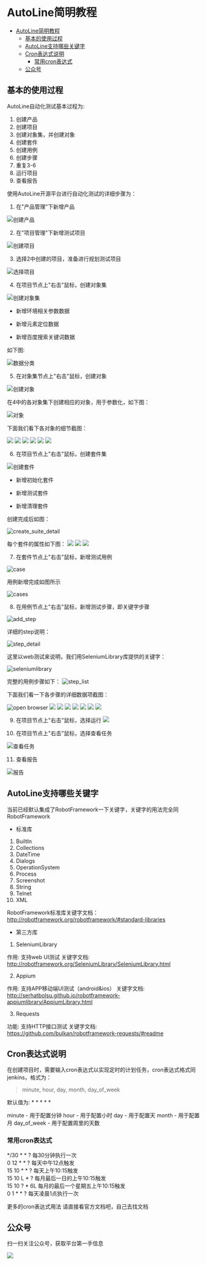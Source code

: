 # AutoLine简明教程
<!-- TOC -->

- [AutoLine简明教程](#autoline简明教程)
    - [基本的使用过程](#基本的使用过程)
    - [AutoLine支持哪些关键字](#autoline支持哪些关键字)
    - [Cron表达式说明](#cron表达式说明)
        - [常用cron表达式](#常用cron表达式)
    - [公众号](#公众号)

<!-- /TOC -->


## 基本的使用过程

AutoLine自动化测试基本过程为:

1. 创建产品
2. 创建项目
3. 创建对象集，并创建对象
4. 创建套件
5. 创建用例
6. 创建步骤
7. 重复3-6
8. 运行项目
9. 查看报告

使用AutoLine开源平台进行自动化测试的详细步骤为：

1. 在"产品管理"下新增产品

![创建产品](../images/create_product.png)

2. 在"项目管理"下新增测试项目

![创建项目](../images/create_project.png)

3. 选择2中创建的项目，准备进行规划测试项目

![选择项目](../images/select_project.png)

4. 在项目节点上"右击"鼠标，创建对象集

![创建对象集](../images/create_objects.png)

- 新增环境相关参数数据

- 新增元素定位数据

- 新增百度搜索关键词数据

如下图: 

![数据分类](../images/create_object_category.png)

5. 在对象集节点上"右击"鼠标，创建对象

![创建对象](../images/create_object.png)

在4中的各对象集下创建相应的对象，用于参数化，如下图：

![对象](../images/create_elements.png)

下面我们看下各对象的细节截图：

![](../images/url.png)
![](../images/browser.png)
![](../images/kw.png)
![](../images/btn.png)
![](../images/word.png)
![](../images/title.png)

6. 在项目节点上"右击"鼠标，创建套件集

![创建套件](../images/create_suite.png)

- 新增初始化套件

- 新增测试套件

- 新增清理套件

创建完成后如图：

![create_suite_detail](../images/create_suite_detail.png)

每个套件的属性如下图：
![](../images/init_suite.png)
![](../images/search_suite.png)
![](../images/clear_suite.png)

7. 在套件节点上"右击"鼠标，新增测试用例

![case](../images/add_case.png)

用例新增完成如图所示

![cases](../images/add_cases.png)

8. 在用例节点上"右击"鼠标，新增测试步骤，即关键字步骤

![add_step](../images/add_step.png)

详细的step说明：

![step_detail](../images/step_detail.png)

这里以web测试来说明，我们用SeleniumLibrary库提供的关键字：

![seleniumlibrary](../images/selenniumlibrary.png)


完整的用例步骤如下：
![step_list](../images/step_list.png)

下面我们看一下各步骤的详细数据项截图：


![open browser](../images/open_browser.png)
![](../images/max.png)
![](../images/keyword.png)
![](../images/sleep.png)
![](../images/snapshot.png)
![](../images/click.png)
![](../images/get_title.png)
![](../images/assert.png)

9. 在项目节点上"右击"鼠标，选择运行
![](../images/run.png)

10. 在项目节点上"右击"鼠标，选择查看任务

![查看任务](../images/task_status.png)

11. 查看报告

![报告](../images/report.png)


## AutoLine支持哪些关键字

当前已经默认集成了RobotFramework一下关键字，关键字的用法完全同RobotFramework

- 标准库
1. BuiltIn
2. Collections
3. DateTime
4. Dialogs
5. OperationSystem
6. Process
7. Screenshot
8. String
9. Telnet
10. XML

RobotFramework标准库关键字文档：
http://robotframework.org/robotframework/#standard-libraries

- 第三方库
1. SeleniumLibrary
   
作用: 支持web UI测试
关键字文档: http://robotframework.org/SeleniumLibrary/SeleniumLibrary.html

2. Appium   

作用: 支持APP移动端UI测试（android&ios）
关键字文档: http://serhatbolsu.github.io/robotframework-appiumlibrary/AppiumLibrary.html

3. Requests   

功能: 支持HTTP接口测试
关键字文档: https://github.com/bulkan/robotframework-requests/#readme

## Cron表达式说明

在创建项目时，需要输入cron表达式以实现定时的计划任务，cron表达式格式同jenkins，格式为：

> minute, hour, day, month, day_of_week

默认值为: * * * * * 

minute - 用于配置分钟
hour - 用于配置小时
day - 用于配置天
month - 用于配置月
day_of_week - 用于配置周里的天数

### 常用cron表达式

*/30 * * ? 每30分钟执行一次    
0 12 * * ? 每天中午12点触发   
15 10 * * ? 每天上午10:15触发     
15 10 L * ?  每月最后一日的上午10:15触发   
15 10 ? * 6L 每月的最后一个星期五上午10:15触发   
0 1 * * ?  每天凌晨1点执行一次

更多的cron表达式用法 请直接看官方文档吧，自己去找文档

## 公众号

扫一扫关注公众号，获取平台第一手信息

![](../../app/static/images/deeptest.jpg)
